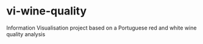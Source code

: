 # vi-wine-quality
Information Visualisation project based on a Portuguese red and white wine quality analysis
